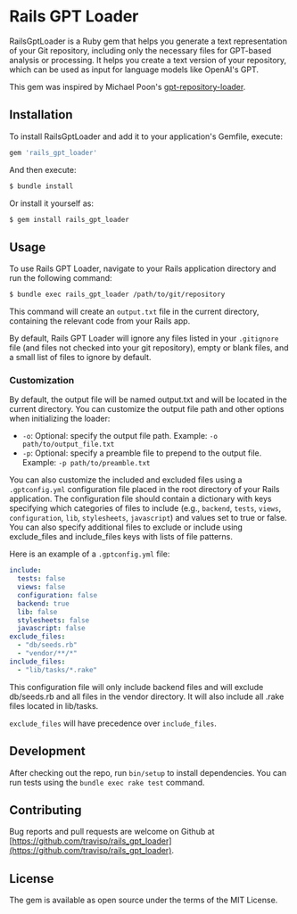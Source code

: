 # Rails GPT Loader

RailsGptLoader is a Ruby gem that helps you generate a text representation of your Git repository, including only the necessary files for GPT-based analysis or processing. It helps you create a text version of your repository, which can be used as input for language models like OpenAI's GPT.

This gem was inspired by Michael Poon's [gpt-repository-loader](https://github.com/mpoon/gpt-repository-loader).

## Installation

To install RailsGptLoader and add it to your application's Gemfile, execute:

```ruby
gem 'rails_gpt_loader'
```

And then execute:
```bash
$ bundle install
```

Or install it yourself as:
```bash
$ gem install rails_gpt_loader
```

## Usage
To use Rails GPT Loader, navigate to your Rails application directory and run the following command:

```bash
$ bundle exec rails_gpt_loader /path/to/git/repository
```

This command will create an `output.txt` file in the current directory, containing the relevant code from your Rails app.

By default, Rails GPT Loader will ignore any files listed in your `.gitignore` file (and files not checked into your git repository), empty or blank files, and a small list of files to ignore by default.

### Customization

By default, the output file will be named output.txt and will be located in the current directory. You can customize the output file path and other options when initializing the loader:

- `-o`: Optional: specify the output file path. Example: `-o path/to/output_file.txt`
- `-p`: Optional: specify a preamble file to prepend to the output file. Example: `-p path/to/preamble.txt`

You can also customize the included and excluded files using a `.gptconfig.yml` configuration file placed in the root directory of your Rails application. The configuration file should contain a dictionary with keys specifying which categories of files to include (e.g., `backend`, `tests`, `views`, `configuration`, `lib`, `stylesheets`, `javascript`) and values set to true or false. You can also specify additional files to exclude or include using exclude_files and include_files keys with lists of file patterns.

Here is an example of a `.gptconfig.yml` file:

```yaml
include:
  tests: false
  views: false
  configuration: false
  backend: true
  lib: false
  stylesheets: false
  javascript: false
exclude_files:
  - "db/seeds.rb"
  - "vendor/**/*"
include_files:
  - "lib/tasks/*.rake"
  ```

This configuration file will only include backend files and will exclude db/seeds.rb and all files in the vendor directory. It will also include all .rake files located in lib/tasks.

`exclude_files` will have precedence over `include_files`.

## Development

After checking out the repo, run `bin/setup` to install dependencies. You can run tests using the `bundle exec rake test` command.

## Contributing

Bug reports and pull requests are welcome on Github at [https://github.com/travisp/rails_gpt_loader](https://github.com/travisp/rails_gpt_loader).

## License

The gem is available as open source under the terms of the MIT License.
